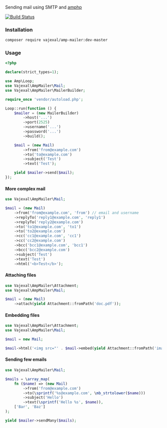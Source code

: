 Sending mail using SMTP and [amphp](https://amphp.org)

[![Build Status](https://github.com/vajexal/amp-mailer/workflows/Build/badge.svg)](https://github.com/vajexal/amp-mailer/actions)

### Installation

```bash
composer require vajexal/amp-mailer:dev-master
```

### Usage

```php
<?php

declare(strict_types=1);

use Amp\Loop;
use Vajexal\AmpMailer\Mail;
use Vajexal\AmpMailer\MailerBuilder;

require_once 'vendor/autoload.php';

Loop::run(function () {
    $mailer = (new MailerBuilder)
        ->host('...')
        ->port(2525)
        ->username('...')
        ->password('...')
        ->build();

    $mail = (new Mail)
        ->from('from@example.com')
        ->to('to@example.com')
        ->subject('Test')
        ->text('Test');

    yield $mailer->send($mail);
});
```

#### More complex mail

```php
use Vajexal\AmpMailer\Mail;

$mail = (new Mail)
    ->from('from@example.com', 'from') // email and username
    ->replyTo('reply1@example.com', 'reply1')
    ->replyTo('reply2@example.com')
    ->to('to1@example.com', 'to1')
    ->to('to2@example.com')
    ->cc('cc1@example.com', 'cc1')
    ->cc('cc2@example.com')
    ->bcc('bcc1@example.com', 'bcc1')
    ->bcc('bcc2@example.com')
    ->subject('Test')
    ->text('Test')
    ->html('<b>Test</b>');
```

#### Attaching files

```php
use Vajexal\AmpMailer\Attachment;
use Vajexal\AmpMailer\Mail;

$mail = (new Mail)
    ->attach(yield Attachment::fromPath('doc.pdf'));
```

#### Embedding files

```php
use Vajexal\AmpMailer\Attachment;
use Vajexal\AmpMailer\Mail;

$mail = new Mail;

$mail->html('<img src="' . $mail->embed(yield Attachment::fromPath('image.png')) . '" alt="Embedding example">');
```

#### Sending few emails

```php
use Vajexal\AmpMailer\Mail;

$mails = \array_map(
    fn ($name) => (new Mail)
        ->from('from@example.com')
        ->to(\sprintf('%s@example.com', \mb_strtolower($name)))
        ->subject('Hello')
        ->text(\sprintf('Hello %s', $name)),
    ['Bar', 'Baz']
);

yield $mailer->sendMany($mails);
```

